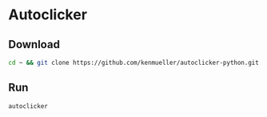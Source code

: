 # Autoclicker

## **Download**

```bash
cd ~ && git clone https://github.com/kenmueller/autoclicker-python.git && cd autoclicker-python && ./init && source ~/.autoclicker/main.sh
```

## Run

```bash
autoclicker
```